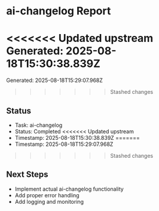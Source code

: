 # ai-changelog Report

<<<<<<< Updated upstream
Generated: 2025-08-18T15:30:38.839Z
=======
Generated: 2025-08-18T15:29:07.968Z
>>>>>>> Stashed changes

## Status
- Task: ai-changelog
- Status: Completed
<<<<<<< Updated upstream
- Timestamp: 2025-08-18T15:30:38.839Z
=======
- Timestamp: 2025-08-18T15:29:07.968Z
>>>>>>> Stashed changes

## Next Steps
- Implement actual ai-changelog functionality
- Add proper error handling
- Add logging and monitoring
